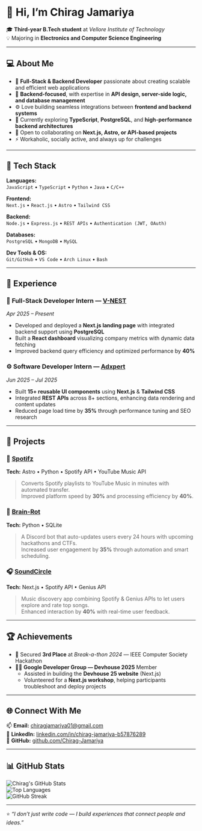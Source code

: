 # 👋 Hi, I’m Chirag Jamariya

🎓 **Third-year B.Tech student** at *Vellore Institute of Technology*  
💡 Majoring in **Electronics and Computer Science Engineering**  

---

## 💻 About Me

- 🚀 **Full-Stack & Backend Developer** passionate about creating scalable and efficient web applications  
- 🧠 **Backend-focused**, with expertise in **API design, server-side logic, and database management**  
- ⚙️ Love building seamless integrations between **frontend and backend systems**  
- 🌱 Currently exploring **TypeScript**, **PostgreSQL**, and **high-performance backend architectures**  
- 🤝 Open to collaborating on **Next.js, Astro, or API-based projects**  
- ⚡ Workaholic, socially active, and always up for challenges  

---

## 🧰 Tech Stack

**Languages:**  
`JavaScript` • `TypeScript` • `Python` • `Java` • `C/C++`

**Frontend:**  
`Next.js` • `React.js` • `Astro` • `Tailwind CSS`

**Backend:**  
`Node.js` • `Express.js` • `REST APIs` • `Authentication (JWT, OAuth)`

**Databases:**  
`PostgreSQL` • `MongoDB` • `MySQL`

**Dev Tools & OS:**  
`Git/GitHub` • `VS Code` • `Arch Linux` • `Bash`

---

## 💼 Experience

### 🧩 **Full-Stack Developer Intern — [V-NEST](https://vnest.org/)**  
*Apr 2025 – Present*  
- Developed and deployed a **Next.js landing page** with integrated backend support using **PostgreSQL**  
- Built a **React dashboard** visualizing company metrics with dynamic data fetching  
- Improved backend query efficiency and optimized performance by **40%**

### ⚙️ **Software Developer Intern — [Adxpert](https://adxpert.ai/)**  
*Jun 2025 – Jul 2025*  
- Built **15+ reusable UI components** using **Next.js** & **Tailwind CSS**  
- Integrated **REST APIs** across 8+ sections, enhancing data rendering and content updates  
- Reduced page load time by **35%** through performance tuning and SEO research  

---

## 🚀 Projects

### 🎵 [Spotifz](https://github.com/Chirag-Jamariya/Spotifz)
**Tech:** Astro • Python • Spotify API • YouTube Music API  
> Converts Spotify playlists to YouTube Music in minutes with automated transfer.  
> Improved platform speed by **30%** and processing efficiency by **40%**.

### 🤖 [Brain-Rot](https://github.com/Chirag-Jamariya/Discord-bot)
**Tech:** Python • SQLite  
> A Discord bot that auto-updates users every 24 hours with upcoming hackathons and CTFs.  
> Increased user engagement by **35%** through automation and smart scheduling.

### 🎧 [SoundCircle](https://github.com/Chirag-Jamariya/not-css)
**Tech:** Next.js • Spotify API • Genius API  
> Music discovery app combining Spotify & Genius APIs to let users explore and rate top songs.  
> Enhanced interaction by **40%** with real-time user feedback.

---

## 🏆 Achievements

- 🥉 Secured **3rd Place** at *Break-a-thon 2024* — IEEE Computer Society Hackathon  
- 👨‍💻 **Google Developer Group — Devhouse 2025** Member  
  - Assisted in building the **Devhouse 25 website** (Next.js)  
  - Volunteered for a **Next.js workshop**, helping participants troubleshoot and deploy projects  

---

## 🌐 Connect With Me

📫 **Email:** [chiragjamariya01@gmail.com](mailto:chiragjamariya01@gmail.com)  
💼 **LinkedIn:** [linkedin.com/in/chirag-jamariya-b57876289](https://www.linkedin.com/in/chirag-jamariya-b57876289/)  
🐙 **GitHub:** [github.com/Chirag-Jamariya](https://github.com/Chirag-Jamariya)

---

## 📊 GitHub Stats

![Chirag's GitHub Stats](https://github-readme-stats.vercel.app/api?username=Chirag-Jamariya&show_icons=true&theme=tokyonight&hide_border=true)  
![Top Languages](https://github-readme-stats.vercel.app/api/top-langs/?username=Chirag-Jamariya&layout=compact&theme=tokyonight&hide_border=true)  
![GitHub Streak](https://github-readme-streak-stats.herokuapp.com/?user=Chirag-Jamariya&theme=tokyonight&hide_border=true)

---

⭐ *“I don’t just write code — I build experiences that connect people and ideas.”*
